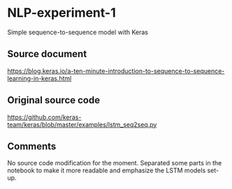 # NLP-experiment-1
Simple sequence-to-sequence model with Keras

## Source document
https://blog.keras.io/a-ten-minute-introduction-to-sequence-to-sequence-learning-in-keras.html

## Original source code
https://github.com/keras-team/keras/blob/master/examples/lstm_seq2seq.py

## Comments
No source code modification for the moment. 
Separated some parts in the notebook to make it more readable and emphasize the LSTM models set-up.


